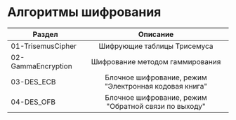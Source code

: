 # Алгоритмы шифрования

| Раздел       | Описание                |
| ------------- |:------------------:|
| 01-TrisemusCipher     | Шифрующие таблицы Трисемуса    |
| 02-GammaEncryption | Шифрование методом гаммирования |
| 03-DES_ECB | Блочное шифрование, режим "Электронная кодовая книга" |
| 04-DES_OFB | Блочное шифрование, режим "Обратной связи по выходу" |